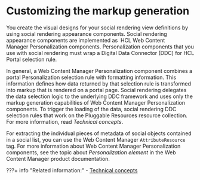 # Customizing the markup generation

You create the visual designs for your social rendering view definitions by using social rendering appearance components. Social rendering appearance components are implemented as  HCL Web Content Manager Personalization components. Personalization components that you use with social rendering must wrap a Digital Data Connector \(DDC\) for HCL Portal selection rule.

In general, a Web Content Manager Personalization component combines a portal Personalization selection rule with formatting information. This information defines how data returned by that selection rule is transformed into markup that is rendered on a portal page. Social rendering delegates the data selection logic to the underlying DDC framework and uses only the markup generation capabilities of Web Content Manager Personalization components. To trigger the loading of the data, social rendering DDC selection rules that work on the Pluggable Resources resource collection. For more information, read *Technical concepts*.

For extracting the individual pieces of metadata of social objects contained in a social list, you can use the Web Content Manager `AttributeResource` tag. For more information about Web Content Manager Personalization components, see the topic about *Personalization element* in the Web Content Manager product documentation.

<!--
-   **[Digital Data Connector profiles for social rendering](../social/soc_rendr_lst_rndr_prfls.md)**  
Starting with Version 8.5, HCL Digital Experience includes a set of Digital Data Connector \(DDC\) for HCL Portal profiles. You can use them with the social rendering DDC plug-in that is identified by the extension ID ibm.portal.ddc.sr. -->


???+ info "Related information:"
    - [Technical concepts](../../../../../extend_dx/ddc/plrf_tech_concepts.md)

